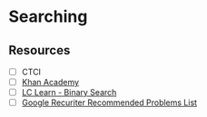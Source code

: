 # Searching

## Resources
- [ ] CTCI
- [ ] [Khan Academy](https://www.khanacademy.org/computing/computer-science/algorithms/binary-search/a/binary-search)
- [ ] [LC Learn - Binary Search](https://leetcode.com/explore/learn/card/binary-search/)
- [ ] [Google Recuriter Recommended Problems List](https://turingplanet.org/2020/09/18/leetcode_planning_list/#Binary_Search)